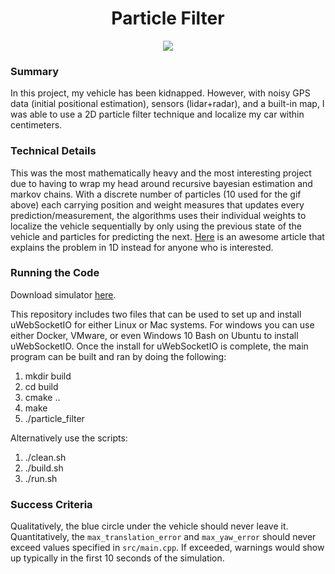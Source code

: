 <h1 align="center">Particle Filter</h1>

<p align="center">
    <image src="./result.gif">
</p>

### Summary

In this project, my vehicle has been kidnapped. However, with noisy GPS data (initial positional estimation), sensors (lidar+radar), and a built-in map, I was able to use a 2D particle filter technique and localize my car within centimeters. 

### Technical Details

This was the most mathematically heavy and the most interesting project due to having to wrap my head around recursive bayesian estimation and markov chains. With a discrete number of particles (10 used for the gif above) each carrying position and weight measures that updates every prediction/measurement, the algorithms uses their individual weights to localize the vehicle sequentially by only using the previous state of the vehicle and particles for predicting the next. [Here](https://medium.com/@jonathan_hui/tracking-a-self-driving-car-with-particle-filter-ef61f622a3e9) is an awesome article that explains the problem in 1D instead for anyone who is interested.

### Running the Code

Download simulator [here](https://github.com/udacity/self-driving-car-sim/releases).

This repository includes two files that can be used to set up and install uWebSocketIO for either Linux or Mac systems. For windows you can use either Docker, VMware, or even Windows 10 Bash on Ubuntu to install uWebSocketIO. Once the install for uWebSocketIO is complete, the main program can be built and ran by doing the following:

1. mkdir build
2. cd build
3. cmake ..
4. make
5. ./particle_filter

Alternatively use the scripts:

1. ./clean.sh
2. ./build.sh
3. ./run.sh

### Success Criteria

Qualitatively, the blue circle under the vehicle should never leave it. Quantitatively, the `max_translation_error` and `max_yaw_error` should never exceed values specified in `src/main.cpp`. If exceeded, warnings would show up typically in the first 10 seconds of the simulation.
